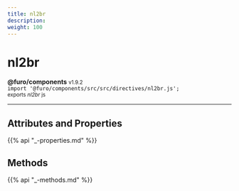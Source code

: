 ```yaml
---
title: nl2br
description: 
weight: 100
---
```


# nl2br

**@furo/components** <small>v1.9.2</small>
<br>`import '@furo/components/src/src/directives/nl2br.js';`<small>
<br>exports *nl2br* js</small>


****



## Attributes and Properties
{{% api "_-properties.md" %}}





## Methods
{{% api "_-methods.md" %}}

